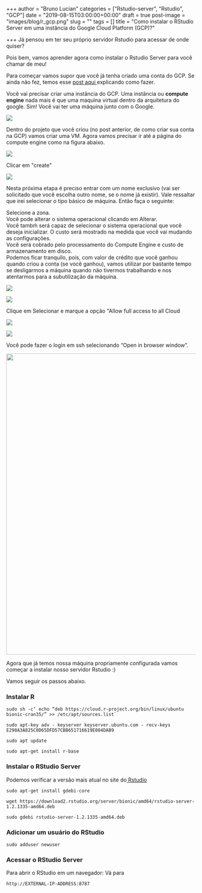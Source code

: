 +++
author = "Bruno Lucian"
categories = ["Rstudio-server", "Rstudio", "GCP"]
date = "2019-08-15T03:00:00+00:00"
draft = true
post-image = "images/blog/r_gcp.png"
slug = ""
tags = []
title = "Como instalar o RStudio Server em uma instância do Google Cloud Platform (GCP)?"

+++
Já pensou em ter seu próprio servidor Rstudio para acessar de onde quiser?

Pois bem, vamos aprender agora como instalar o Rstudio Server para você chamar de meu!

Para começar vamos supor que você já tenha criado uma conta do GCP. Se ainda não fez, temos esse [post aqui ](https://www.dadosaleatorios.com.br/post/como-criar-uma-conta-na-gcp/ "Como criar uma conta na GCP")explicando como fazer.

Você vai precisar criar uma instância do GCP. Uma instância ou **compute engine** nada mais é que uma maquina virtual dentro da arquitetura do google. Sim! Você vai ter uma máquina junto com o Google.

![](/images/blog/comemorar_hi5.gif)

Dentro do projeto que vocẽ criou (no post anterior, de como criar sua conta na GCP) vamos criar uma VM. Agora vamos precisar ir até a página do compute engine como na figura abaixo.

![](/images/blog/compute_engine.jpeg)

Clicar em "create"

![](/images/blog/create_engine.jpeg)

Nesta próxima etapa é preciso entrar com um nome exclusivo (vai ser solicitado que você escolha outro nome, se o nome já existir). Vale ressaltar que irei selecionar o tipo básico de máquina. Então faça o seguinte:

Selecione a zona.   
Você pode alterar o sistema operacional clicando em Alterar.  
Você tambḿ será capaz de selecionar o sistema operacional que você deseja inicializar. O custo será mostrado na medida que você vai mudando as configurações.  
Você será cobrado pelo processamento do Compute Engine e custo de armazenamento em disco.  
Podemos ficar tranquilo, pois, com valor de crédito que você ganhou quando criou a conta (se você ganhou),  vamos utilizar por bastante tempo se desligarmos a máquina quando não tivermos trabalhando e nos atentarmos para a subutilização da máquina.

![](/images/blog/config_engine.jpeg)

![](/images/blog/choose_ubuntu.jpeg)

Clique em Selecionar e marque a opção "Allow full access to all Cloud

![](/images/blog/allow_API.jpeg)

![](/images/blog/ssh_enter.jpeg)

Você pode fazer o login em ssh selecionando “Open in browser window”.

<img src="/images/blog/ssh_show_.png"  width="800px" />

Agora que já temos nossa máquina propriamente configurada vamos começar a instalar nosso servidor Rstudio :)

Vamos seguir os passos abaixo.

### Instalar R

    sudo sh -c‘ echo “deb https://cloud.r-project.org/bin/linux/ubuntu bionic-cran35/” >> /etc/apt/sources.list`
    
    sudo apt-key adv - keyserver keyserver.ubuntu.com - recv-keys E298A3A825C0D65DFD57CBB651716619E084DAB9
    
    sudo apt update
    
    sudo apt-get install r-base

### Instalar o RStudio Server

Podemos verificar a versão mais atual no site do[ Rstudio](https://www.rstudio.com/products/rstudio/download-server/ "Rstudio-server")

    sudo apt-get install gdebi-core
    
    wget https://download2.rstudio.org/server/bionic/amd64/rstudio-server-1.2.1335-amd64.deb
    
    sudo gdebi rstudio-server-1.2.1335-amd64.deb

### Adicionar um usuário do RStudio

    sudo adduser newuser

### Acessar o RStudio Server

Para abrir o RStudio em um navegador: Vá para

    http://EXTERNAL-IP-ADDRESS:8787